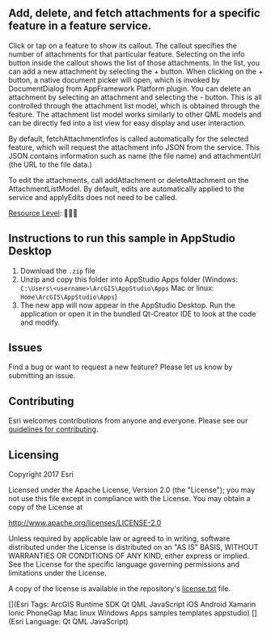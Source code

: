 
## Add, delete, and fetch attachments for a specific feature in a feature service.

Click or tap on a feature to show its callout. The callout specifies the number of attachments for that particular feature. Selecting on the info button inside the callout shows the list of those attachments. In the list, you can add a new attachment by selecting the + button. When clicking on the + button, a native document picker will open, which is invoked by DocumentDialog from AppFramework Platform plugin. You can delete an attachment by selecting an attachment and selecting the - button. This is all controlled through the attachment list model, which is obtained through the feature. The attachment list model works similarly to other QML models and can be directly fed into a list view for easy display and user interaction.

By default, fetchAttachmentInfos is called automatically for the selected feature, which will request the attachment info JSON from the service. This JSON contains information such as name (the file name) and attachmentUrl (the URL to the file data.)

To edit the attachments, call addAttachment or deleteAttachment on the AttachmentListModel. By default, edits are automatically applied to the service and applyEdits does not need to be called.

[Resource Level](https://geonet.esri.com/groups/appstudio/blog/2016/12/06/how-to-describe-our-resources-in-terms-of-difficulty-complexity-and-time-to-digest): 🍌🍌🍌


## Instructions to run this sample in AppStudio Desktop

1. Download the `.zip` file
2. Unzip and copy this folder into AppStudio Apps folder (Windows: `C:\Users\<username>\ArcGIS\AppStudio\Apps` Mac or linux: `Home\ArcGIS\AppStudio\Apps`)
3. The new app will now appear in the AppStudio Desktop. Run the application or open it in the bundled Qt-Creator IDE to look at the code and modify.

## Issues

Find a bug or want to request a new feature?  Please let us know by submitting an issue.

## Contributing

Esri welcomes contributions from anyone and everyone. Please see our [guidelines for contributing](https://github.com/esri/contributing).

## Licensing
Copyright 2017 Esri

Licensed under the Apache License, Version 2.0 (the "License");
you may not use this file except in compliance with the License.
You may obtain a copy of the License at

http://www.apache.org/licenses/LICENSE-2.0

Unless required by applicable law or agreed to in writing, software
distributed under the License is distributed on an "AS IS" BASIS,
WITHOUT WARRANTIES OR CONDITIONS OF ANY KIND, either express or implied.
See the License for the specific language governing permissions and
limitations under the License.

A copy of the license is available in the repository's [license.txt](license.txt) file.


[](Esri Tags: ArcGIS Runtime SDK Qt QML JavaScript iOS Android Xamarin Ionic PhoneGap Mac linux Windows Apps samples templates appstudio)
[](Esri Language: Qt QML JavaScript)

